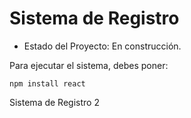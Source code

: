 <h1>Sistema de Registro</h1>

- Estado del Proyecto: En construcción.

Para ejecutar el sistema, debes poner:

```npm install react```

Sistema de Registro 2
